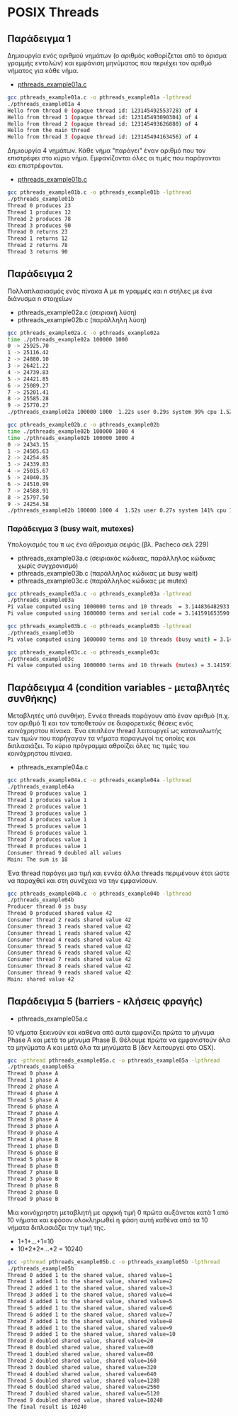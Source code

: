 # POSIX Threads

## Παράδειγμα 1

Δημιουργία ενός αριθμού νημάτων (ο αριθμός καθορίζεται από το όρισμα γραμμής εντολών) και εμφάνιση μηνύματος που περιέχει τον αριθμό νήματος για κάθε νήμα.

* [pthreads_example01a.c](pthreads_example01a.c)

```bash
gcc pthreads_example01a.c -o pthreads_example01a -lpthread
./pthreads_example01a 4
Hello from thread 0 (opaque thread id: 123145492553728) of 4
Hello from thread 1 (opaque thread id: 123145493090304) of 4
Hello from thread 2 (opaque thread id: 123145493626880) of 4
Hello from the main thread
Hello from thread 3 (opaque thread id: 123145494163456) of 4
```

Δημιουργία 4 νημάτων. Κάθε νήμα "παράγει" έναν αριθμό που τον επιστρέφει στο κύριο νήμα. Εμφανίζονται όλες οι τιμές που παράγονται και επιστρέφονται.

* [pthreads_example01b.c](pthreads_example01b.c)

```bash
gcc pthreads_example01b.c -o pthreads_example01b -lpthread
./pthreads_example01b
Thread 0 produces 23
Thread 1 produces 12
Thread 2 produces 78
Thread 3 produces 90
Thread 0 returns 23
Thread 1 returns 12
Thread 2 returns 78
Thread 3 returns 90
```

## Παράδειγμα 2

Πολλαπλασιασμός ενός πίνακα Α με m γραμμές και n στήλες με ένα διάνυσμα n στοιχείων

* pthreads_example02a.c (σειριακή λύση)
* pthreads_example02b.c (παράλληλη λύση)

```bash
gcc pthreads_example02a.c -o pthreads_example02a
time ./pthreads_example02a 100000 1000
0 -> 25925.70
1 -> 25116.42
2 -> 24880.10
3 -> 26421.22
4 -> 24739.83
5 -> 24421.85
6 -> 25089.27
7 -> 25201.41
8 -> 25585.28
9 -> 25770.27
./pthreads_example02a 100000 1000  1.22s user 0.29s system 99% cpu 1.520 total
```

```bash
gcc pthreads_example02b.c -o pthreads_example02b
time ./pthreads_example02b 100000 1000 4
time ./pthreads_example02b 100000 1000 4
0 -> 24343.15
1 -> 24505.63
2 -> 24254.85
3 -> 24339.83
4 -> 25015.67
5 -> 24040.35
6 -> 24510.99
7 -> 24588.91
8 -> 25797.50
9 -> 24254.58
./pthreads_example02b 100000 1000 4  1.52s user 0.27s system 141% cpu 1.269 total
```

### Παράδειγμα 3 (busy wait, mutexes)

Υπολογισμός του π ως ένα άθροισμα σειράς (βλ. Pacheco σελ 229)

* pthreads_example03a.c (σειριακός κώδικας, παράλληλος κώδικας χωρίς συγχρονισμό)
* pthreads_example03b.c (παράλληλος κώδικας με busy wait)
* pthreads_example03c.c (παράλληλος κώδικας με mutex)

```bash
gcc pthreads_example03a.c -o pthreads_example03a -lpthread
./pthreads_example03a
Pi value computed using 1000000 terms and 10 threads  = 3.144836482933
Pi value computed using 1000000 terms and serial code = 3.141591653590
```

```bash
gcc pthreads_example03b.c -o pthreads_example03b -lpthread
./pthreads_example03b
Pi value computed using 1000000 terms and 10 threads (busy wait) = 3.141591653590
```

```bash
gcc pthreads_example03c.c -o pthreads_example03c
./pthreads_example03c
Pi value computed using 1000000 terms and 10 threads (mutex) = 3.141591653590
```

## Παράδειγμα 4 (condition variables - μεταβλητές συνθήκης)

Μεταβλητές υπό συνθήκη. Εννέα threads παράγουν από έναν αριθμό (π.χ. τον αριθμό 1) και τον τοποθετούν σε διαφορετικές θέσεις ενός κοινόχρηστου πίνακα. Ένα επιπλέον thread λειτουργεί ως καταναλωτής των τιμών που παρήγαγαν τα νήματα παραγωγοί τις οποίες και διπλασιάζει. Το κύριο πρόγραμμα αθροίζει όλες τις τιμές του κοινόχρηστου πίνακα.

* pthreads_example04a.c

```bash
gcc pthreads_example04a.c -o pthreads_example04a -lpthread
./pthreads_example04a
Thread 0 produces value 1
Thread 1 produces value 1
Thread 2 produces value 1
Thread 3 produces value 1
Thread 4 produces value 1
Thread 5 produces value 1
Thread 6 produces value 1
Thread 7 produces value 1
Thread 8 produces value 1
Consumer thread 9 doubled all values
Main: The sum is 18
```

Ένα thread παράγει μια τιμή και εννέα άλλα threads περιμένουν έτσι ώστε να παραχθεί και στη συνέχεια να την εμφανίσουν.

```bash
gcc pthreads_example04b.c -o pthreads_example04b -lpthread
./pthreads_example04b
Producer thread 0 is busy
Thread 0 produced shared value 42
Consumer thread 2 reads shared value 42
Consumer thread 3 reads shared value 42
Consumer thread 1 reads shared value 42
Consumer thread 4 reads shared value 42
Consumer thread 5 reads shared value 42
Consumer thread 6 reads shared value 42
Consumer thread 7 reads shared value 42
Consumer thread 8 reads shared value 42
Consumer thread 9 reads shared value 42
Main: shared value 42
```

## Παράδειγμα 5 (barriers - κλήσεις φραγής)

* pthreads_example05a.c

10 νήματα ξεκινούν και καθένα από αυτά εμφανίζει πρώτα το μήνυμα Phase A και μετά το μήνυμα Phase B. Θέλουμε πρώτα να εμφανιστούν όλα τα μηνύματα Α και μετά όλα τα μηνύματα Β (δεν λειτουργεί στο OSX).

```bash
gcc -pthread pthreads_example05a.c -o pthreads_example05a -lpthread
./pthreads_example05a
Thread 0 phase A
Thread 1 phase A
Thread 2 phase A
Thread 4 phase A
Thread 5 phase A
Thread 6 phase A
Thread 7 phase A
Thread 8 phase A
Thread 3 phase A
Thread 9 phase A
Thread 4 phase B
Thread 1 phase B
Thread 6 phase B
Thread 5 phase B
Thread 8 phase B
Thread 7 phase B
Thread 3 phase B
Thread 0 phase B
Thread 2 phase B
Thread 9 phase B
```

Μια κοινόχρηστη μεταβλητή με αρχική τιμή 0 πρώτα αυξάνεται κατά 1 από 10 νήματα και εφόσον ολοκληρωθεί η φάση αυτή καθένα από τα 10 νήματα διπλασιάζει την τιμή της.

* 1+1+...+1=10
* 10\*2\*2\*...\*2 = 10240

```bash
gcc -pthread pthreads_example05b.c -o pthreads_example05b -lpthread
./pthreads_example05b
Thread 0 added 1 to the shared value, shared value=1
Thread 1 added 1 to the shared value, shared value=2
Thread 2 added 1 to the shared value, shared value=3
Thread 3 added 1 to the shared value, shared value=4
Thread 4 added 1 to the shared value, shared value=5
Thread 5 added 1 to the shared value, shared value=6
Thread 6 added 1 to the shared value, shared value=7
Thread 7 added 1 to the shared value, shared value=8
Thread 8 added 1 to the shared value, shared value=9
Thread 9 added 1 to the shared value, shared value=10
Thread 0 doubled shared value, shared value=20
Thread 8 doubled shared value, shared value=40
Thread 1 doubled shared value, shared value=80
Thread 2 doubled shared value, shared value=160
Thread 3 doubled shared value, shared value=320
Thread 4 doubled shared value, shared value=640
Thread 5 doubled shared value, shared value=1280
Thread 6 doubled shared value, shared value=2560
Thread 7 doubled shared value, shared value=5120
Thread 9 doubled shared value, shared value=10240
The final result is 10240
```
